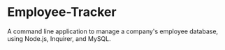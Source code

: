 # Employee-Tracker
A command line application to manage a company's employee database, using Node.js, Inquirer, and MySQL.
